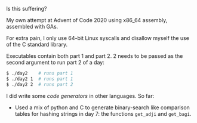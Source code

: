 
Is this suffering?

My own attempt at Advent of Code 2020 using x86_64 assembly, assembled with GAs.

For extra pain, I only use 64-bit Linux syscalls and disallow myself the use of the 
C standard library.

Executables contain both part 1 and part 2. 2 needs to be passed as the second argument to run 
part 2 of a day:
```bash
$ ./day2    # runs part 1
$ ./day2 1  # runs part 1
$ ./day2 2  # runs part 2
```

I did write some _code generators_ in other languages. So far:
- Used a mix of python and C to generate binary-search like comparison tables for hashing
    strings in day 7: the functions `get_adji` and `get_bagi`.
